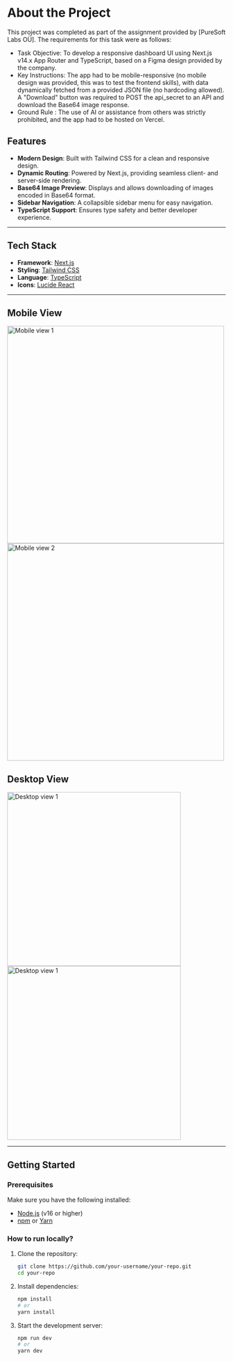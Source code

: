 # About the Project

This project was completed as part of the assignment provided by [PureSoft Labs OÜ]. The requirements for this task were as follows:

- Task Objective:
To develop a responsive dashboard UI using Next.js v14.x App Router and TypeScript, based on a Figma design provided by the company.
- Key Instructions:
The app had to be mobile-responsive (no mobile design was provided, this was to test the frontend skills), with data dynamically fetched from a provided JSON file (no hardcoding allowed). A "Download" button was required to POST the api_secret to an API and download the Base64 image response.
- Ground Rule : The use of AI or assistance from others was strictly prohibited, and the app had to be hosted on Vercel.


## Features

- **Modern Design**: Built with Tailwind CSS for a clean and responsive design.
- **Dynamic Routing**: Powered by Next.js, providing seamless client- and server-side rendering.
- **Base64 Image Preview**: Displays and allows downloading of images encoded in Base64 format.
- **Sidebar Navigation**: A collapsible sidebar menu for easy navigation.
- **TypeScript Support**: Ensures type safety and better developer experience.

---

## Tech Stack

- **Framework**: [Next.js](https://nextjs.org/)  
- **Styling**: [Tailwind CSS](https://tailwindcss.com/)  
- **Language**: [TypeScript](https://www.typescriptlang.org/docs/)  
- **Icons**: [Lucide React](https://lucide.dev/)  

---

## Mobile View
<img src="https://github.com/user-attachments/assets/dd52ebd2-0d33-4732-b443-f347cc753665" alt="Mobile view 1" style="width:auto; height:500px;">
<img src="https://github.com/user-attachments/assets/b6817fb1-56c2-49fc-9787-a8a5f1e4d6ce" alt="Mobile view 2" style="width:auto; height:500px;">

## Desktop View
<img src="https://github.com/user-attachments/assets/6bbee455-8276-41f8-b452-67d0982989f0" alt="Desktop view 1" style="width:auto; height:400px; object-fit:cover;">
<img src="https://github.com/user-attachments/assets/f6d2af90-d74d-4130-9616-05e4eaf47f73" alt="Desktop view 1" style="width:auto; height:400px; object-fit:cover;">

---

## Getting Started


### Prerequisites

Make sure you have the following installed:

- [Node.js](https://nodejs.org/) (v16 or higher)
- [npm](https://www.npmjs.com/) or [Yarn](https://yarnpkg.com/)

### How to run locally?

1. Clone the repository:
   ```bash
   git clone https://github.com/your-username/your-repo.git
   cd your-repo

2. Install dependencies:
   ```bash
   npm install
   # or
   yarn install

3. Start the development server:
   ```bash
   npm run dev
   # or
   yarn dev

